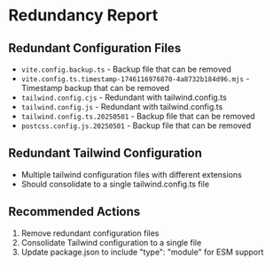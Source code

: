 # Redundancy Report

## Redundant Configuration Files
- `vite.config.backup.ts` - Backup file that can be removed
- `vite.config.ts.timestamp-1746116976870-4a8732b184d96.mjs` - Timestamp backup that can be removed
- `tailwind.config.cjs` - Redundant with tailwind.config.ts
- `tailwind.config.js` - Redundant with tailwind.config.ts
- `tailwind.config.ts.20250501` - Backup file that can be removed
- `postcss.config.js.20250501` - Backup file that can be removed

## Redundant Tailwind Configuration
- Multiple tailwind configuration files with different extensions
- Should consolidate to a single tailwind.config.ts file

## Recommended Actions
1. Remove redundant configuration files
2. Consolidate Tailwind configuration to a single file
3. Update package.json to include "type": "module" for ESM support
